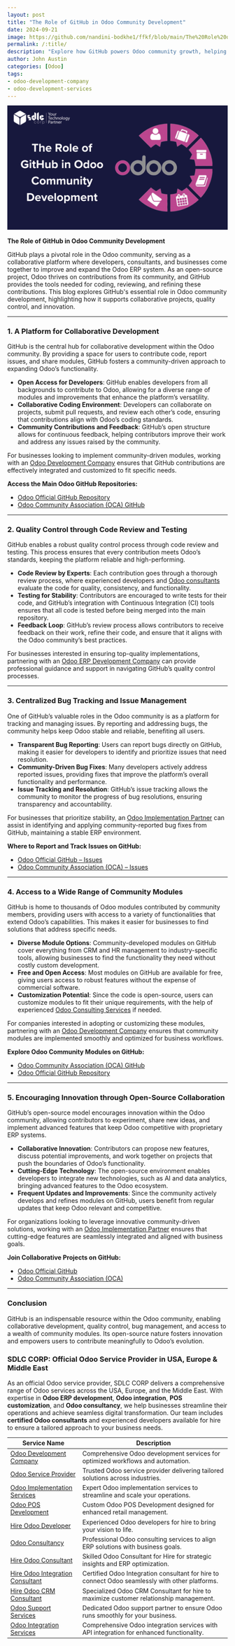 ```yaml
---
layout: post
title: "The Role of GitHub in Odoo Community Development"
date: 2024-09-21
image: https://github.com/nandini-bodkhe1/ffkf/blob/main/The%20Role%20of%20GitHub%20in%20Odoo%20Community%20Development.png?raw=true
permalink: /:title/
description: "Explore how GitHub powers Odoo community growth, helping developers collaborate, share code, and build better tools together."
author: John Austin
categories: [Odoo]
tags:
- odoo-development-company
- odoo-development-services
---
```

![Odoo Development](https://github.com/nandini-bodkhe1/ffkf/blob/main/The%20Role%20of%20GitHub%20in%20Odoo%20Community%20Development.png?raw=true)


**The Role of GitHub in Odoo Community Development**

GitHub plays a pivotal role in the Odoo community, serving as a collaborative platform where developers, consultants, and businesses come together to improve and expand the Odoo ERP system. As an open-source project, Odoo thrives on contributions from its community, and GitHub provides the tools needed for coding, reviewing, and refining these contributions. This blog explores GitHub's essential role in Odoo community development, highlighting how it supports collaborative projects, quality control, and innovation.

---

### **1\. A Platform for Collaborative Development**

GitHub is the central hub for collaborative development within the Odoo community. By providing a space for users to contribute code, report issues, and share modules, GitHub fosters a community-driven approach to expanding Odoo’s functionality.

* **Open Access for Developers**: GitHub enables developers from all backgrounds to contribute to Odoo, allowing for a diverse range of modules and improvements that enhance the platform’s versatility.  
* **Collaborative Coding Environment**: Developers can collaborate on projects, submit pull requests, and review each other’s code, ensuring that contributions align with Odoo’s coding standards.  
* **Community Contributions and Feedback**: GitHub’s open structure allows for continuous feedback, helping contributors improve their work and address any issues raised by the community.

For businesses looking to implement community-driven modules, working with an [Odoo Development Company](https://sdlccorp.com/services/odoo-services/odoo-development-company/) ensures that GitHub contributions are effectively integrated and customized to fit specific needs.

**Access the Main Odoo GitHub Repositories:**

* [Odoo Official GitHub Repository](https://github.com/odoo/odoo)  
* [Odoo Community Association (OCA) GitHub](https://github.com/OCA)

---

### **2\. Quality Control through Code Review and Testing**

GitHub enables a robust quality control process through code review and testing. This process ensures that every contribution meets Odoo’s standards, keeping the platform reliable and high-performing.

* **Code Review by Experts**: Each contribution goes through a thorough review process, where experienced developers and [Odoo consultants](https://sdlccorp.com/services/odoo-services/odoo-consulting-services/) evaluate the code for quality, consistency, and functionality.  
* **Testing for Stability**: Contributors are encouraged to write tests for their code, and GitHub’s integration with Continuous Integration (CI) tools ensures that all code is tested before being merged into the main repository.  
* **Feedback Loop**: GitHub’s review process allows contributors to receive feedback on their work, refine their code, and ensure that it aligns with the Odoo community’s best practices.

For businesses interested in ensuring top-quality implementations, partnering with an [Odoo ERP Development Company](https://sdlccorp.com/services/odoo-services/odoo-development-company/) can provide professional guidance and support in navigating GitHub’s quality control processes.

---

### **3\. Centralized Bug Tracking and Issue Management**

One of GitHub’s valuable roles in the Odoo community is as a platform for tracking and managing issues. By reporting and addressing bugs, the community helps keep Odoo stable and reliable, benefiting all users.

* **Transparent Bug Reporting**: Users can report bugs directly on GitHub, making it easier for developers to identify and prioritize issues that need resolution.  
* **Community-Driven Bug Fixes**: Many developers actively address reported issues, providing fixes that improve the platform’s overall functionality and performance.  
* **Issue Tracking and Resolution**: GitHub’s issue tracking allows the community to monitor the progress of bug resolutions, ensuring transparency and accountability.

For businesses that prioritize stability, an [Odoo Implementation Partner](https://sdlccorp.com/services/odoo-services/odoo-erp-development-company/) can assist in identifying and applying community-reported bug fixes from GitHub, maintaining a stable ERP environment.

**Where to Report and Track Issues on GitHub:**

* [Odoo Official GitHub – Issues](https://github.com/odoo/odoo/issues)  
* [Odoo Community Association (OCA) – Issues](https://github.com/OCA)

---

### **4\. Access to a Wide Range of Community Modules**

GitHub is home to thousands of Odoo modules contributed by community members, providing users with access to a variety of functionalities that extend Odoo’s capabilities. This makes it easier for businesses to find solutions that address specific needs.

* **Diverse Module Options**: Community-developed modules on GitHub cover everything from CRM and HR management to industry-specific tools, allowing businesses to find the functionality they need without costly custom development.  
* **Free and Open Access**: Most modules on GitHub are available for free, giving users access to robust features without the expense of commercial software.  
* **Customization Potential**: Since the code is open-source, users can customize modules to fit their unique requirements, with the help of experienced [Odoo Consulting Services](https://sdlccorp.com/services/odoo-services/odoo-consulting-services/) if needed.

For companies interested in adopting or customizing these modules, partnering with an [Odoo Development Company](https://sdlccorp.com/services/odoo-services/odoo-development-company/) ensures that community modules are implemented smoothly and optimized for business workflows.

**Explore Odoo Community Modules on GitHub:**

* [Odoo Community Association (OCA) GitHub](https://github.com/OCA)  
* [Odoo Official GitHub Repository](https://github.com/odoo/odoo)

---

### **5\. Encouraging Innovation through Open-Source Collaboration**

GitHub’s open-source model encourages innovation within the Odoo community, allowing contributors to experiment, share new ideas, and implement advanced features that keep Odoo competitive with proprietary ERP systems.

* **Collaborative Innovation**: Contributors can propose new features, discuss potential improvements, and work together on projects that push the boundaries of Odoo’s functionality.  
* **Cutting-Edge Technology**: The open-source environment enables developers to integrate new technologies, such as AI and data analytics, bringing advanced features to the Odoo ecosystem.  
* **Frequent Updates and Improvements**: Since the community actively develops and refines modules on GitHub, users benefit from regular updates that keep Odoo relevant and competitive.

For organizations looking to leverage innovative community-driven solutions, working with an [Odoo Implementation Partner](https://sdlccorp.com/services/odoo-services/odoo-erp-development-company/) ensures that cutting-edge features are seamlessly integrated and aligned with business goals.

**Join Collaborative Projects on GitHub:**

* [Odoo Official GitHub](https://github.com/odoo/odoo)  
* [Odoo Community Association (OCA)](https://github.com/OCA)

---

### **Conclusion**

GitHub is an indispensable resource within the Odoo community, enabling collaborative development, quality control, bug management, and access to a wealth of community modules. Its open-source nature fosters innovation and empowers users to contribute meaningfully to Odoo’s evolution. 

### **SDLC CORP: Official Odoo Service Provider in USA, Europe & Middle East**

As an official Odoo service provider, SDLC CORP delivers a comprehensive range of Odoo services across the USA, Europe, and the Middle East. With expertise in **Odoo ERP development**, **Odoo integration**, **POS customization**, and **Odoo consultancy**, we help businesses streamline their operations and achieve seamless digital transformation. Our team includes **certified Odoo consultants** and experienced developers available for hire to ensure a tailored approach to your business needs.

| Service Name | Description |
| ----- | ----- |
| [Odoo Development Company](https://sdlccorp.com/services/odoo-services/odoo-development-company/) | Comprehensive Odoo development services for optimized workflows and automation. |
| [Odoo Service Provider](https://sdlccorp.com/services/odoo-services/) | Trusted Odoo service provider delivering tailored solutions across industries. |
| [Odoo Implementation Services](https://sdlccorp.com/services/odoo-services/odoo-erp-development-company/) | Expert Odoo implementation services to streamline and scale your operations. |
| [Odoo POS Development](https://sdlccorp.com/services/odoo-services/odoo-pos-development-company/) | Custom Odoo POS Development designed for enhanced retail management. |
| [Hire Odoo Developer](https://sdlccorp.com/services/hire/hire-odoo-developer/) | Experienced Odoo developers for hire to bring your vision to life. |
| [Odoo Consultancy](https://sdlccorp.com/services/odoo-services/odoo-consulting-services/) | Professional Odoo consulting services to align ERP solutions with business goals. |
| [Hire Odoo Consultant](https://sdlccorp.com/services/hire/hire-odoo-business-consultant/) | Skilled Odoo Consultant for Hire for strategic insights and ERP optimization. |
| [Hire Odoo Integration Consultant](https://sdlccorp.com/services/hire/hire-odoo-integration-consultant/) | Certified Odoo Integration consultant for hire to connect Odoo seamlessly with other platforms. |
| [Hire Odoo CRM Consultant](https://sdlccorp.com/services/hire/hire-odoo-crm-consultant/) | Specialized Odoo CRM Consultant for hire to maximize customer relationship management. |
| [Odoo Support Services](https://sdlccorp.com/services/odoo-services/odoo-support-services/) | Dedicated Odoo support partner to ensure Odoo runs smoothly for your business. |
| [Odoo Integration Services](https://sdlccorp.com/services/odoo-services/odoo-custom-integration-company/) | Comprehensive Odoo integration services with API integration for enhanced functionality. |
